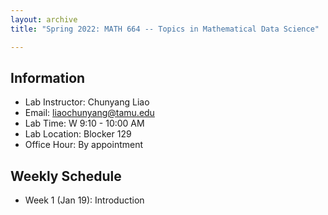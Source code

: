 ```yaml
---
layout: archive
title: "Spring 2022: MATH 664 -- Topics in Mathematical Data Science"

---
```


## Information ##

* Lab Instructor: Chunyang Liao <br/>
* Email: liaochunyang@tamu.edu <br/>
* Lab Time: W 9:10 - 10:00 AM <br/>
* Lab Location: Blocker 129 <br/>
* Office Hour: By appointment <br/>

## Weekly Schedule ##
* Week 1 (Jan 19): Introduction <br/>
